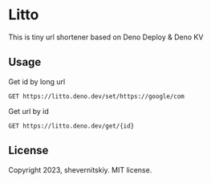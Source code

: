 # Litto

This is tiny url shortener based on Deno Deploy & Deno KV

## Usage

Get id by long url

```shell
GET https://litto.deno.dev/set/https://google/com
```

Get url by id

```shell
GET https://litto.deno.dev/get/{id}
```

## License

Copyright 2023, shevernitskiy. MIT license.
